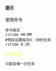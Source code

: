 ####  提示

使用命令

~~~
命令格式
/stime HH:MM
#例如设置每天8：30的任务
/stime 8:30
~~~

<font color=yellow>warning</font>

~~~
只能存储一次任务
